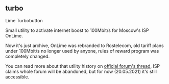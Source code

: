## turbo
Lime Turbobutton

Small utility to activate internet boost to 100Mbit/s for Moscow's ISP OnLime.

Now it's just archive, OnLime was rebranded to Rostelecom, old tariff plans under 100Mbit/s no longer used by anyone, rules of reward program was completely changed.

You can read more about that utility history on [official forum's thread](https://forum.onlime.ru/index.php?/topic/12307-турбокнока-приложение-для-windowslinux/), ISP claims whole forum will be abandoned, but for now (20.05.2021) it's still accessible.
